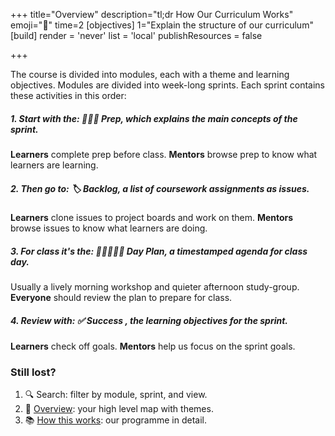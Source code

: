 +++
title="Overview"
description="tl;dr How Our Curriculum Works"
emoji="🦌"
time=2
[objectives]
    1="Explain the structure of our curriculum"
[build]
  render = 'never'
  list = 'local'
  publishResources = false

+++

The course is divided into modules, each with a theme and learning objectives. Modules are divided into week-long sprints. Each sprint contains these activities in this order:

##### 1. Start with the: **🧑🏾‍💻 Prep**, which explains the main concepts of the sprint.

**Learners** complete prep before class. **Mentors** browse prep to know what learners are learning.

##### 2. Then go to: **🏷️ Backlog**, a list of coursework assignments as issues.

**Learners** clone issues to project boards and work on them. **Mentors** browse issues to know what learners are doing.

##### 3. For class it's the: **🧑🏾‍🤝‍🧑🏾 Day Plan**, a timestamped agenda for class day.

Usually a lively morning workshop and quieter afternoon study-group. **Everyone** should review the plan to prepare for class.

##### 4. Review with: **✅ Success** , the learning objectives for the sprint.

**Learners** check off goals. **Mentors** help us focus on the sprint goals.

### Still lost?

1. 🔍 Search: filter by module, sprint, and view.
1. 🦉 [Overview](/overview): your high level map with themes.
1. 📚 [How this works](/how-this-works): our programme in detail.
